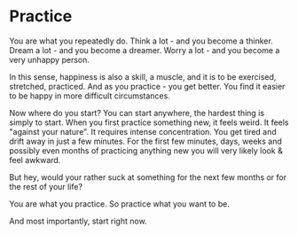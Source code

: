 # Practice

You are what you repeatedly do. Think a lot - and you become a thinker. Dream a lot  - and you become a dreamer. Worry a lot - and you become a very unhappy person.

In this sense, happiness is also a skill, a muscle, and it is to be exercised, stretched, practiced.
And as you practice - you get better. You find it easier to be happy in more difficult circumstances.

Now where do you start? You can start anywhere, the hardest thing is simply to start.
When you first practice something new, it feels weird. It feels "against your nature". It requires intense concentration. You get tired and drift away in just a few minutes. For the first few minutes, days, weeks and possibly even months of practicing anything new you will very likely look & feel awkward.

But hey, would your rather suck at something for the next few months or for the rest of your life?

You are what you practice. So practice what you want to be.

And most importantly, start right now.
